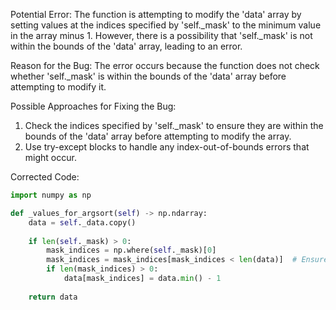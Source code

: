 Potential Error:
The function is attempting to modify the 'data' array by setting values at the indices specified by 'self._mask' to the minimum value in the array minus 1. However, there is a possibility that 'self._mask' is not within the bounds of the 'data' array, leading to an error.

Reason for the Bug:
The error occurs because the function does not check whether 'self._mask' is within the bounds of the 'data' array before attempting to modify it.

Possible Approaches for Fixing the Bug:
1. Check the indices specified by 'self._mask' to ensure they are within the bounds of the 'data' array before attempting to modify the array.
2. Use try-except blocks to handle any index-out-of-bounds errors that might occur.

Corrected Code:

```python
import numpy as np

def _values_for_argsort(self) -> np.ndarray:
    data = self._data.copy()
    
    if len(self._mask) > 0:
        mask_indices = np.where(self._mask)[0]
        mask_indices = mask_indices[mask_indices < len(data)]  # Ensure indices are within bounds
        if len(mask_indices) > 0:
            data[mask_indices] = data.min() - 1
    
    return data
```